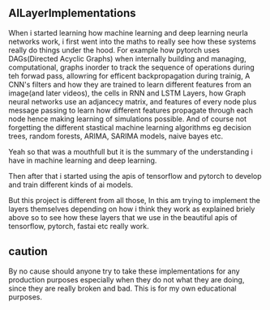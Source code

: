 ## AILayerImplementations
When i started learning how machine learning and deep learning neurla networks work, i first went into the maths to really see how these systems really do things under the hood. For example how pytorch uses DAGs(Directed Acyclic Graphs) when internally building and managing, computational, graphs inorder to track the sequence of operations during teh forwad pass, allowring for efficent backpropagation during trainig, A CNN's filters and how they are trained to learn different features from an image(and later videos), the cells in RNN and LSTM Layers, how Graph neural networks use an adjancecy matrix, and features of every node plus message passing to learn how different features propagate through each node hence making learning of simulations possible. And of course not forgetting the different stastical machine learning algorithms eg decision trees, random forests, ARIMA, SARIMA models, naive bayes etc.

Yeah so that was a mouthfull but it is the summary of the understanding i have in machine learning and deep learning.

Then after that i started using the apis of tensorflow and pytorch to develop and train different kinds of ai models.

But this project is different from all those, In this am trying to implement the layers themselves depending on how i think they work as explained briely above so to see how these layers that we use in the beautiful apis of tensorflow, pytorch, fastai etc really work.

## caution 
By no cause should anyone try to take these implementations for any production purposes especially when they do not what they are doing, since they are really broken and bad. This is for my own  educational purposes.